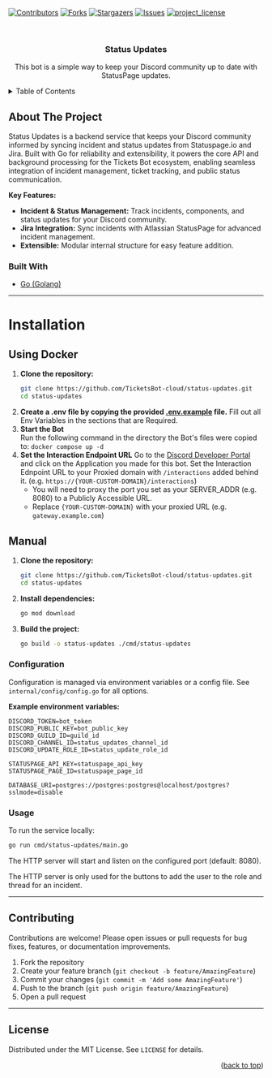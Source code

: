 <a id="readme-top"></a>

[![Contributors][contributors-shield]][contributors-url]
[![Forks][forks-shield]][forks-url]
[![Stargazers][stars-shield]][stars-url]
[![Issues][issues-shield]][issues-url]
[![project_license][license-shield]][license-url]

<br />
<div align="center">

<h3 align="center">Status Updates</h3>

  <p align="center">
    This bot is a simple way to keep your Discord community up to date with StatusPage updates.
  </p>
</div>

<!-- TABLE OF CONTENTS -->
<details>
  <summary>Table of Contents</summary>
  <ol>
    <li>
      <a href="#about-the-project">About The Project</a>
      <ul>
        <li><a href="#built-with">Built With</a></li>
      </ul>
    </li>
    <li><a href="#installation">Installation</a></li>
    <li><a href="#configuration">Configuration</a></li>
    <li><a href="#usage">Usage</a></li>
    <li><a href="#contributing">Contributing</a></li>
    <li><a href="#license">License</a></li>
  </ol>
</details>

<!-- ABOUT THE PROJECT -->
## About The Project

Status Updates is a backend service that keeps your Discord community informed by syncing incident and status updates from Statuspage.io and Jira. Built with Go for reliability and extensibility, it powers the core API and background processing for the Tickets Bot ecosystem, enabling seamless integration of incident management, ticket tracking, and public status communication.

**Key Features:**

- **Incident & Status Management:** Track incidents, components, and status updates for your Discord community.
- **Jira Integration:** Sync incidents with Atlassian StatusPage for advanced incident management.
- **Extensible:** Modular internal structure for easy feature addition.

### Built With

- [Go (Golang)](https://go.dev/)

---

# Installation

## Using Docker


1. **Clone the repository:**
   ```sh
   git clone https://github.com/TicketsBot-cloud/status-updates.git
   cd status-updates
   ```
2. **Create a .env file by copying the provided [.env.example](./.env.example) file.**
  Fill out all Env Variables in the sections that are Required.
3. **Start the Bot**  
  Run the following command in the directory the Bot's files were copied to:
  `docker compose up -d`
4. **Set the Interaction Endpoint URL**
  Go to the [Discord Developer Portal](https://discord.com/developers/applications) and click on the Application you made for this bot.
  Set the Interaction Ednpoint URL to your Proxied domain with `/interactions` added behind it. (e.g. `https://{YOUR-CUSTOM-DOMAIN}/interactions`)
    * You will need to proxy the port you set as your SERVER_ADDR (e.g. 8080) to a Publicly Accessible URL.
    * Replace `{YOUR-CUSTOM-DOMAIN}` with your proxied URL (e.g. `gateway.example.com`)


## Manual


1. **Clone the repository:**
   ```sh
   git clone https://github.com/TicketsBot-cloud/status-updates.git
   cd status-updates
   ```
2. **Install dependencies:**
   ```sh
   go mod download
   ```
3. **Build the project:**
   ```sh
   go build -o status-updates ./cmd/status-updates
   ```

### Configuration

Configuration is managed via environment variables or a config file. See `internal/config/config.go` for all options.

**Example environment variables:**
```env
DISCORD_TOKEN=bot_token
DISCORD_PUBLIC_KEY=bot_public_key
DISCORD_GUILD_ID=guild_id
DISCORD_CHANNEL_ID=status_updates_channel_id
DISCORD_UPDATE_ROLE_ID=status_update_role_id

STATUSPAGE_API_KEY=statuspage_api_key
STATUSPAGE_PAGE_ID=statuspage_page_id

DATABASE_URI=postgres://postgres:postgres@localhost/postgres?sslmode=disable
```

### Usage

To run the service locally:
```sh
go run cmd/status-updates/main.go
```

The HTTP server will start and listen on the configured port (default: 8080).

The HTTP server is only used for the buttons to add the user to the role and thread for an incident.

---

## Contributing

Contributions are welcome! Please open issues or pull requests for bug fixes, features, or documentation improvements.

1. Fork the repository
2. Create your feature branch (`git checkout -b feature/AmazingFeature`)
3. Commit your changes (`git commit -m 'Add some AmazingFeature'`)
4. Push to the branch (`git push origin feature/AmazingFeature`)
5. Open a pull request

---

## License

Distributed under the MIT License. See `LICENSE` for details.


<p align="right">(<a href="#readme-top">back to top</a>)</p>

<!-- MARKDOWN LINKS & IMAGES -->
[contributors-shield]: https://img.shields.io/github/contributors/TicketsBot-cloud/status-updates.svg?style=for-the-badge
[contributors-url]: https://github.com/TicketsBot-cloud/status-updates/graphs/contributors
[forks-shield]: https://img.shields.io/github/forks/TicketsBot-cloud/status-updates.svg?style=for-the-badge
[forks-url]: https://github.com/TicketsBot-cloud/status-updates/network/members
[stars-shield]: https://img.shields.io/github/stars/TicketsBot-cloud/status-updates.svg?style=for-the-badge
[stars-url]: https://github.com/TicketsBot-cloud/status-updates/stargazers
[issues-shield]: https://img.shields.io/github/issues/TicketsBot-cloud/status-updates.svg?style=for-the-badge
[issues-url]: https://github.com/TicketsBot-cloud/status-updates/issues
[license-shield]: https://img.shields.io/github/license/TicketsBot-cloud/status-updates.svg?style=for-the-badge
[license-url]: https://github.com/TicketsBot-cloud/status-updates/blob/master/LICENSE.txt

[Golang]: https://img.shields.io/badge/Go-%2300ADD8?style=for-the-badge&logo=go&logoColor=white
[Golang-url]: https://go.dev/
